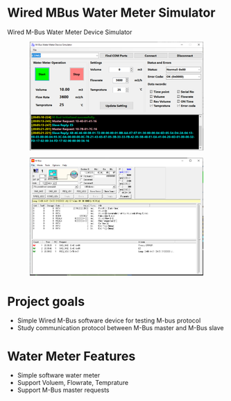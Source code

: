 # Wired MBus Water Meter Simulator
Wired M-Bus Water Meter Device Simulator 

<p align="center">
  <img src="Images/MBus-Water-Meter-Simulator-02.PNG" width="400" title="hover text">
</p>
<p align="center">
  <img src="Images/MBus-Master-Test-03.PNG" width="400" title="hover text">
</p>

# Project goals
  - Simple Wired M-Bus software device for testing M-bus protocol
  - Study communication protocol between M-Bus master and M-Bus slave

# Water Meter Features
  - Simple software water meter 
  - Support Voluem, Flowrate, Temprature 
  - Support M-Bus master requests 

 
